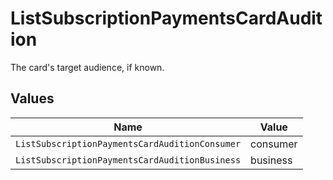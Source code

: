# ListSubscriptionPaymentsCardAudition

The card's target audience, if known.


## Values

| Name                                           | Value                                          |
| ---------------------------------------------- | ---------------------------------------------- |
| `ListSubscriptionPaymentsCardAuditionConsumer` | consumer                                       |
| `ListSubscriptionPaymentsCardAuditionBusiness` | business                                       |